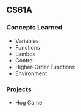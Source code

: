 ## CS61A

### Concepts Learned
- Variables
- Functions
- Lambda
- Control
- Higher-Order Functions
- Environment

### Projects
- Hog Game
